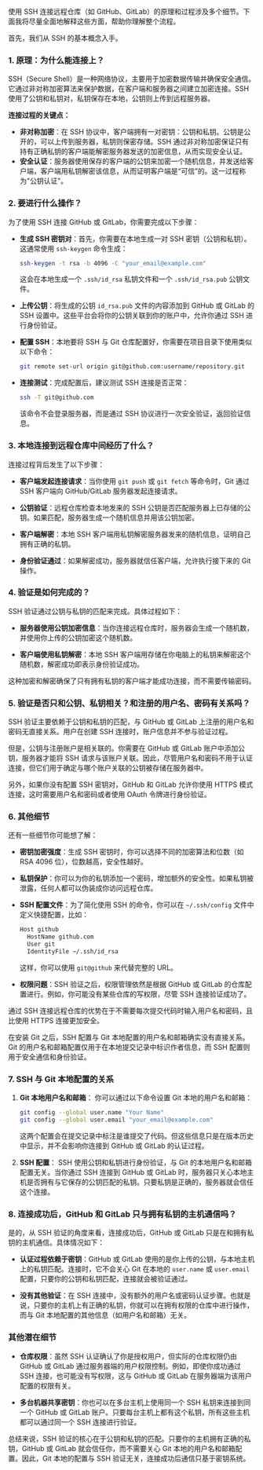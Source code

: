 使用 SSH 连接远程仓库（如 GitHub、GitLab）的原理和过程涉及多个细节。下面我将尽量全面地解释这些方面，帮助你理解整个流程。

首先，我们从 SSH 的基本概念入手。

### 1. 原理：为什么能连接上？

SSH（Secure Shell）是一种网络协议，主要用于加密数据传输并确保安全通信。它通过非对称加密算法来保护数据，在客户端和服务器之间建立加密连接。SSH 使用了公钥和私钥对，私钥保存在本地，公钥则上传到远程服务器。

**连接过程的关键点：**

- **非对称加密**：在 SSH 协议中，客户端拥有一对密钥：公钥和私钥。公钥是公开的，可以上传到服务器，私钥则保密存储。SSH 通过非对称加密保证只有持有正确私钥的客户端能解密服务器发送的加密信息，从而实现安全认证。
- **安全认证**：服务器使用保存的客户端的公钥来加密一个随机信息，并发送给客户端，客户端用私钥解密该信息，从而证明客户端是“可信”的。这一过程称为"公钥认证"。

### 2. 要进行什么操作？

为了使用 SSH 连接 GitHub 或 GitLab，你需要完成以下步骤：

- **生成 SSH 密钥对**：首先，你需要在本地生成一对 SSH 密钥（公钥和私钥）。这通常使用 `ssh-keygen` 命令生成：
  ```bash
  ssh-keygen -t rsa -b 4096 -C "your_email@example.com"
  ```
  这会在本地生成一个 `.ssh/id_rsa` 私钥文件和一个 `.ssh/id_rsa.pub` 公钥文件。
  
- **上传公钥**：将生成的公钥 `id_rsa.pub` 文件的内容添加到 GitHub 或 GitLab 的 SSH 设置中。这些平台会将你的公钥关联到你的账户中，允许你通过 SSH 进行身份验证。

- **配置 SSH**：本地要将 SSH 与 Git 仓库配置好，你需要在项目目录下使用类似以下命令：
  ```bash
  git remote set-url origin git@github.com:username/repository.git
  ```

- **连接测试**：完成配置后，建议测试 SSH 连接是否正常：
  ```bash
  ssh -T git@github.com
  ```
  该命令不会登录服务器，而是通过 SSH 协议进行一次安全验证，返回验证信息。

### 3. 本地连接到远程仓库中间经历了什么？

连接过程背后发生了以下步骤：

- **客户端发起连接请求**：当你使用 `git push` 或 `git fetch` 等命令时，Git 通过 SSH 客户端向 GitHub/GitLab 服务器发起连接请求。
  
- **公钥验证**：远程仓库检查本地发来的 SSH 公钥是否匹配服务器上已存储的公钥。如果匹配，服务器生成一个随机信息并用该公钥加密。

- **客户端解密**：本地 SSH 客户端用私钥解密服务器发来的随机信息，证明自己拥有正确的私钥。

- **身份验证通过**：如果解密成功，服务器就信任客户端，允许执行接下来的 Git 操作。

### 4. 验证是如何完成的？

SSH 验证通过公钥与私钥的匹配来完成。具体过程如下：

- **服务器使用公钥加密信息**：当你连接远程仓库时，服务器会生成一个随机数，并使用你上传的公钥加密这个随机数。
  
- **客户端使用私钥解密**：本地 SSH 客户端用存储在你电脑上的私钥来解密这个随机数，解密成功即表示身份验证成功。

这种加密和解密确保了只有拥有私钥的客户端才能成功连接，而不需要传输密码。

### 5. 验证是否只和公钥、私钥相关？和注册的用户名、密码有关系吗？

SSH 验证主要依赖于公钥和私钥的匹配，与 GitHub 或 GitLab 上注册的用户名和密码无直接关系。用户在创建 SSH 连接时，账户信息并不参与验证过程。

但是，公钥与注册账户是相关联的。你需要在 GitHub 或 GitLab 账户中添加公钥，服务器才能将 SSH 请求与该账户关联。因此，尽管用户名和密码不用于认证连接，但它们用于确定与哪个账户关联的公钥被存储在服务器中。

另外，如果你没有配置 SSH 密钥对，GitHub 和 GitLab 允许你使用 HTTPS 模式连接，这时需要用户名和密码或者使用 OAuth 令牌进行身份验证。

### 6. 其他细节

还有一些细节你可能想了解：

- **密钥加密强度**：生成 SSH 密钥时，你可以选择不同的加密算法和位数（如 RSA 4096 位），位数越高，安全性越好。
  
- **私钥保护**：你可以为你的私钥添加一个密码，增加额外的安全性。如果私钥被泄露，任何人都可以伪装成你访问远程仓库。

- **SSH 配置文件**：为了简化使用 SSH 的命令，你可以在 `~/.ssh/config` 文件中定义快捷配置，比如：
  ```bash
  Host github
    HostName github.com
    User git
    IdentityFile ~/.ssh/id_rsa
  ```
  这样，你可以使用 `git@github` 来代替完整的 URL。

- **权限问题**：SSH 验证之后，权限管理依然是根据 GitHub 或 GitLab 的仓库配置进行。例如，你可能没有某些仓库的写权限，尽管 SSH 连接验证成功了。

通过 SSH 连接远程仓库的优势在于不需要每次提交代码时输入用户名和密码，且比使用 HTTPS 连接更加安全。

在安装 Git 之后，SSH 配置与 Git 本地配置的用户名和邮箱确实没有直接关系。Git 的用户名和邮箱配置仅用于在本地提交记录中标识作者信息，而 SSH 配置则用于安全通信和身份验证。

### 7. SSH 与 Git 本地配置的关系

1. **Git 本地用户名和邮箱**：
   你可以通过以下命令设置 Git 本地的用户名和邮箱：
   ```bash
   git config --global user.name "Your Name"
   git config --global user.email "your_email@example.com"
   ```
   这两个配置会在提交记录中标注是谁提交了代码。但这些信息只是在版本历史中显示，并不会影响你连接到 GitHub 或 GitLab 的认证过程。

2. **SSH 配置**：
   SSH 使用公钥和私钥进行身份验证，与 Git 的本地用户名和邮箱配置无关。当你通过 SSH 连接到 GitHub 或 GitLab 时，服务器只关心本地主机是否拥有与它保存的公钥匹配的私钥。只要私钥是正确的，服务器就会信任这个连接。

### 8. 连接成功后，GitHub 和 GitLab 只与拥有私钥的主机通信吗？

是的，从 SSH 验证的角度来看，连接成功后，GitHub 或 GitLab 只是在和拥有私钥的主机通信。具体情况如下：

- **认证过程依赖于密钥**：GitHub 或 GitLab 使用的是你上传的公钥，与本地主机上的私钥匹配。连接时，它不会关心 Git 在本地的 `user.name` 或 `user.email` 配置，只要你的公钥和私钥匹配，连接就会被验证通过。
  
- **没有其他验证**：在 SSH 连接中，没有额外的用户名或密码认证步骤。也就是说，只要你的主机上有正确的私钥，你就可以在拥有权限的仓库中进行操作，而与 Git 本地配置的其他信息（如用户名和邮箱）无关。

### 其他潜在细节

- **仓库权限**：虽然 SSH 认证确认了你是授权用户，但实际的仓库权限仍由 GitHub 或 GitLab 通过服务器端的用户权限控制。例如，即使你成功通过 SSH 连接，也可能没有写权限，这与 GitHub 或 GitLab 在服务器端为该用户配置的权限有关。

- **多台机器共享密钥**：你也可以在多台主机上使用同一个 SSH 私钥来连接到同一个 GitHub 或 GitLab 账户。只要每台主机上都有这个私钥，所有这些主机都可以通过同一个 SSH 连接进行验证。

总结来说，SSH 验证的核心在于公钥和私钥的匹配。只要你的主机拥有正确的私钥，GitHub 或 GitLab 就会信任你，而不需要关心 Git 本地的用户名和邮箱配置。因此，Git 本地的配置与 SSH 验证无关，连接成功后通信只基于密钥系统。